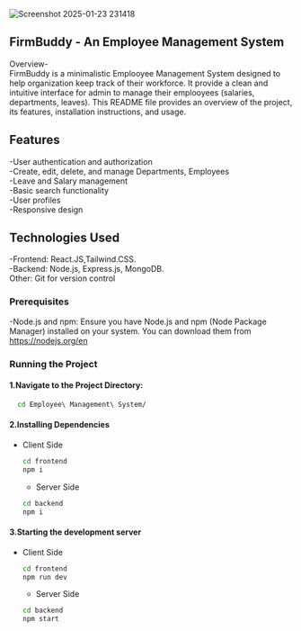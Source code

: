 
![Screenshot 2025-01-23 231418](https://github.com/user-attachments/assets/ec67d151-5949-4d3a-b545-dd08761b81be)

## FirmBuddy - An Employee Management System<br/>
Overview-<br/>
FirmBuddy is a minimalistic Emplooyee Management System designed to help organization keep track of their workforce. It provide a clean and intuitive interface for admin to manage their emplooyees (salaries, departments, leaves). This README file provides an overview of the project, its features, installation instructions, and usage.

## Features
-User authentication and authorization<br/>
-Create, edit, delete, and manage Departments, Employees<br/>
-Leave and Salary management<br/>
-Basic search functionality<br/>
-User profiles<br/>
-Responsive design<br/>

## Technologies Used<br/>
-Frontend: React.JS,Tailwind.CSS.<br/>
-Backend: Node.js, Express.js, MongoDB.<br/>
Other: Git for version control<br/>

### Prerequisites
-Node.js and npm: Ensure you have Node.js and npm (Node Package Manager) installed on your system. You can download them from https://nodejs.org/en 

### Running the Project
#### 1.Navigate to the Project Directory:
```bash
  cd Employee\ Management\ System/
```

#### 2.Installing Dependencies
- Client Side
  ```bash
  cd frontend
  npm i
  ```
  - Server Side
   ```bash
  cd backend
  npm i
  ```

#### 3.Starting the development server
- Client Side
  ```bash
  cd frontend
  npm run dev
  ```
  - Server Side
   ```bash
  cd backend
  npm start
  ```

   
